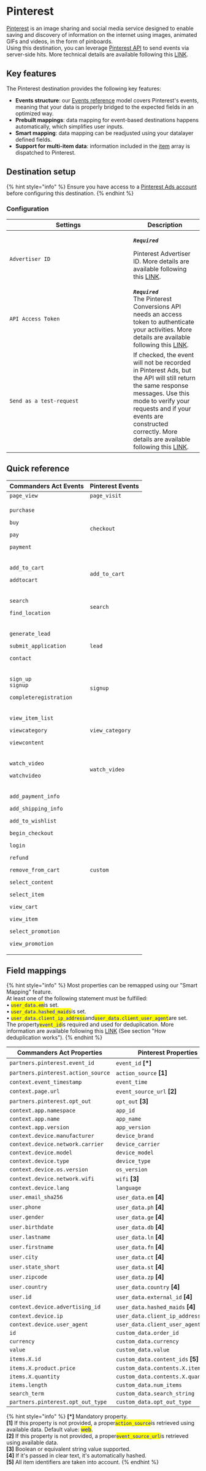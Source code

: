 # Pinterest

[Pinterest](https://www.pinterest.com) is an image sharing and social media service designed to enable saving and discovery of information on the internet using images, animated GIFs and videos, in the form of pinboards.\
Using this destination, you can leverage [Pinterest API](https://developers.pinterest.com/docs/conversions/conversion-management/#Tracking%20conversions%20with%20the%20Pinterest%20API) to send events via server-side hits. More technical details are available following this [LINK](https://developers.pinterest.com/docs/api/v5/#tag/conversion\_events).

## Key features

The Pinterest destination provides the following key features:

* **Events structure**: our [Events reference](https://community.commandersact.com/platform-x/developers/tracking/events-reference) model covers Pinterest's events, meaning that your data is properly bridged to the expected fields in an optimized way.
* **Prebuilt mappings**: data mapping for event-based destinations happens automatically, which simplifies user inputs.
* **Smart mapping**: data mapping can be readjusted using your datalayer defined fields.&#x20;
* **Support for multi-item data**: information included in the [item](https://community.commandersact.com/platform-x/developers/tracking/events-reference#item) array is dispatched to Pinterest.

## Destination setup

{% hint style="info" %}
Ensure you have access to a [Pinterest Ads account](https://ads.pinterest.com) before configuring this destination.
{% endhint %}

### Configuration

<table><thead><tr><th width="307">Settings</th><th>Description</th></tr></thead><tbody><tr><td><code>Advertiser ID</code></td><td><p><em><strong><code>Required</code></strong></em></p><p>Pinterest Advertiser ID. More details are available following this <a href="https://developers.pinterest.com/docs/conversions/3rd-party-api-integrations/#Getting%20your%20Access%20Token%20and%20Advertiser%20ID">LINK</a>.</p></td></tr><tr><td><code>API Access Token</code></td><td><em><strong><code>Required</code></strong></em><br>The Pinterest Conversions API needs an access token to authenticate your activities. More details are available following this <a href="https://developers.pinterest.com/docs/conversions/3rd-party-api-integrations/#Getting%20your%20Access%20Token%20and%20Advertiser%20ID">LINK</a>.</td></tr><tr><td><code>Send as a test-request</code></td><td>If checked, the event will not be recorded in Pinterest Ads, but the API will still return the same response messages. Use this mode to verify your requests and if your events are constructed correctly. More details are available following this <a href="https://developers.pinterest.com/docs/conversions/conversion-management/#Testing%20your%20request">LINK</a>.</td></tr></tbody></table>

## Quick reference

| Commanders Act Events                                                                                                                                                                                                                                                                                                                                                                                                                  | Pinterest Events |
| -------------------------------------------------------------------------------------------------------------------------------------------------------------------------------------------------------------------------------------------------------------------------------------------------------------------------------------------------------------------------------------------------------------------------------------- | ---------------- |
| `page_view`                                                                                                                                                                                                                                                                                                                                                                                                                            | `page_visit`     |
| <p><code>purchase</code></p><p><code>buy</code></p><p><code>pay</code></p><p><code>payment</code></p>                                                                                                                                                                                                                                                                                                                                  | `checkout`       |
| <p><code>add_to_cart</code></p><p><code>addtocart</code></p>                                                                                                                                                                                                                                                                                                                                                                           | `add_to_cart`    |
| <p><code>search</code></p><p><code>find_location</code></p>                                                                                                                                                                                                                                                                                                                                                                            | `search`         |
| <p><code>generate_lead</code></p><p><code>submit_application</code></p><p><code>contact</code></p>                                                                                                                                                                                                                                                                                                                                     | `lead`           |
| <p><code>sign_up</code><br><code>signup</code></p><p><code>completeregistration</code></p>                                                                                                                                                                                                                                                                                                                                             | `signup`         |
| <p><code>view_item_list</code></p><p><code>viewcategory</code></p><p><code>viewcontent</code></p>                                                                                                                                                                                                                                                                                                                                      | `view_category`  |
| <p><code>watch_video</code></p><p><code>watchvideo</code></p>                                                                                                                                                                                                                                                                                                                                                                          | `watch_video`    |
| <p><code>add_payment_info</code></p><p><code>add_shipping_info</code></p><p><code>add_to_wishlist</code></p><p><code>begin_checkout</code></p><p><code>login</code></p><p><code>refund</code></p><p><code>remove_from_cart</code></p><p><code>select_content</code></p><p><code>select_item</code></p><p><code>view_cart</code></p><p><code>view_item</code></p><p><code>select_promotion</code></p><p><code>view_promotion</code></p> | `custom`         |

## Field mappings

{% hint style="info" %}
Most properties can be remapped using our "Smart Mapping" feature.\
At least one of the following statement must be fulfilled:\
• <mark style="color:blue;">`user_data.em`</mark>is set.\
• <mark style="color:blue;">`user_data.hashed_maids`</mark>is set.\
• <mark style="color:blue;">`user_data.client_ip_address`</mark>and<mark style="color:blue;">`user_data.client_user_agent`</mark>are set.\
The property<mark style="color:blue;">`event_id`</mark>is required and used for deduplication. More information are available following this [LINK](https://developers.pinterest.com/docs/conversions/conversions/) (See section "How deduplication works").&#x20;
{% endhint %}

<table><thead><tr><th width="382.6685580062746">Commanders Act Properties</th><th>Pinterest Properties</th></tr></thead><tbody><tr><td><code>partners.pinterest.event_id</code></td><td><code>event_id</code> <strong>[*]</strong></td></tr><tr><td><code>partners.pinterest.action_source</code></td><td><code>action_source</code> <strong>[1]</strong></td></tr><tr><td><code>context.event_timestamp</code></td><td><code>event_time</code></td></tr><tr><td><code>context.page.url</code></td><td><code>event_source_url</code> <strong>[2]</strong></td></tr><tr><td><code>partners.pinterest.opt_out</code></td><td><code>opt_out</code> <strong>[3]</strong></td></tr><tr><td><code>context.app.namespace</code></td><td><code>app_id</code></td></tr><tr><td><code>context.app.name</code></td><td><code>app_name</code></td></tr><tr><td><code>context.app.version</code></td><td><code>app_version</code></td></tr><tr><td><code>context.device.manufacturer</code></td><td><code>device_brand</code></td></tr><tr><td><code>context.device.network.carrier</code></td><td><code>device_carrier</code></td></tr><tr><td><code>context.device.model</code></td><td><code>device_model</code></td></tr><tr><td><code>context.device.type</code></td><td><code>device_type</code></td></tr><tr><td><code>context.device.os.version</code></td><td><code>os_version</code></td></tr><tr><td><code>context.device.network.wifi</code></td><td><code>wifi</code> <strong>[3]</strong></td></tr><tr><td><code>context.device.lang</code></td><td><code>language</code></td></tr><tr><td><code>user.email_sha256</code></td><td><code>user_data.em</code> <strong>[4]</strong></td></tr><tr><td><code>user.phone</code></td><td><code>user_data.ph</code> <strong>[4]</strong></td></tr><tr><td><code>user.gender</code></td><td><code>user_data.ge</code> <strong>[4]</strong></td></tr><tr><td><code>user.birthdate</code></td><td><code>user_data.db</code> <strong>[4]</strong></td></tr><tr><td><code>user.lastname</code></td><td><code>user_data.ln</code> <strong>[4]</strong></td></tr><tr><td><code>user.firstname</code></td><td><code>user_data.fn</code> <strong>[4]</strong></td></tr><tr><td><code>user.city</code></td><td><code>user_data.ct</code> <strong>[4]</strong></td></tr><tr><td><code>user.state_short</code></td><td><code>user_data.st</code> <strong>[4]</strong></td></tr><tr><td><code>user.zipcode</code></td><td><code>user_data.zp</code> <strong>[4]</strong></td></tr><tr><td><code>user.country</code></td><td><code>user_data.country</code> <strong>[4]</strong></td></tr><tr><td><code>user.id</code></td><td><code>user_data.external_id</code> <strong>[4]</strong></td></tr><tr><td><code>context.device.advertising_id</code></td><td><code>user_data.hashed_maids</code> <strong>[4]</strong></td></tr><tr><td><code>context.device.ip</code></td><td><code>user_data.client_ip_address</code></td></tr><tr><td><code>context.device.user_agent</code></td><td><code>user_data.client_user_agent</code></td></tr><tr><td><code>id</code></td><td><code>custom_data.order_id</code></td></tr><tr><td><code>currency</code></td><td><code>custom_data.currency</code></td></tr><tr><td><code>value</code></td><td><code>custom_data.value</code></td></tr><tr><td><code>items.X.id</code></td><td><code>custom_data.content_ids</code> <strong>[5]</strong></td></tr><tr><td><code>items.X.product.price</code></td><td><code>custom_data.contents.X.item_price</code></td></tr><tr><td><code>items.X.quantity</code></td><td><code>custom_data.contents.X.quantity</code></td></tr><tr><td><code>items.length</code></td><td><code>custom_data.num_items</code></td></tr><tr><td><code>search_term</code></td><td><code>custom_data.search_string</code></td></tr><tr><td><code>partners.pinterest.opt_out_type</code></td><td><code>custom_data.opt_out_type</code></td></tr></tbody></table>

{% hint style="info" %}
**\[\*]** Mandatory property.\
**\[1]** If this property is not provided, a proper<mark style="color:blue;">`action_source`</mark>is retrieved using available data. Default value: <mark style="color:blue;">web</mark>.\
**\[2]** If this property is not provided, a proper<mark style="color:blue;">`event_source_url`</mark>is retrieved using available data.\
**\[3]** Boolean or equivalent string value supported.\
**\[4]** If it's passed in clear text, it's automatically hashed.\
**\[5]** All item identifiers are taken into account.
{% endhint %}
